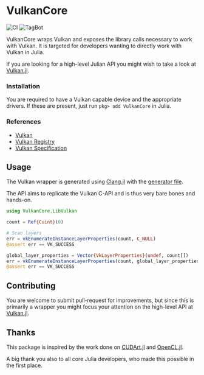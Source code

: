 # VulkanCore

![CI](https://github.com/JuliaGPU/VulkanCore.jl/workflows/CI/badge.svg)
![TagBot](https://github.com/JuliaGPU/VulkanCore.jl/workflows/TagBot/badge.svg)

VulkanCore wraps Vulkan and exposes the library calls necessary to work with
Vulkan. It is targeted for developers wanting to directly work with Vulkan in
Julia.

If you are looking for a high-level Julian API you might wish to take a look at
[Vulkan.jl](https://github.com/JuliaGPU/Vulkan.jl).

### Installation
You are required to have a Vulkan capable device and the appropriate drivers.
If these are present, just run `pkg> add VulkanCore` in Julia.

### References
- [Vulkan](https://www.khronos.org/vulkan/)
- [Vulkan Registry](https://www.khronos.org/registry/vulkan/)
- [Vulkan Specification](https://www.khronos.org/registry/vulkan/#apispecs)

## Usage
The Vulkan wrapper is generated using [Clang.jl](https://github.com/JuliaInterop/Clang.jl)
with the [generator file](gen/generator.jl).

The API aims to replicate the Vulkan C-API and is thus very bare bones and hands-on.

```julia
using VulkanCore.LibVulkan

count = Ref{Cuint}(0)

# Scan layers
err = vkEnumerateInstanceLayerProperties(count, C_NULL)
@assert err == VK_SUCCESS

global_layer_properties = Vector{VkLayerProperties}(undef, count[])
err = vkEnumerateInstanceLayerProperties(count, global_layer_properties)
@assert err == VK_SUCCESS
```

## Contributing
You are welcome to submit pull-request for improvements, but since this is
primarily a wrapper you might focus your attention on the high-level API at
[Vulkan.jl](https://github.com/JuliaGPU/Vulkan.jl).

## Thanks
This package is inspired by the work done on [CUDArt.jl](https://github.com/JuliaGPU/CUDArt.jl)
and [OpenCL.jl](https://github.com/JuliaGPU/OpenCL.jl).

A big thank you also to all core Julia developers, who made this possible in the
first place.
